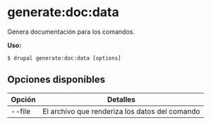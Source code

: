 # generate:doc:data
Genera documentación para los comandos.

**Uso:**
```
$ drupal generate:doc:data [options]
```

## Opciones disponibles
Opción | Detalles
-------|-------------
--file | El archivo que renderiza los datos del comando
